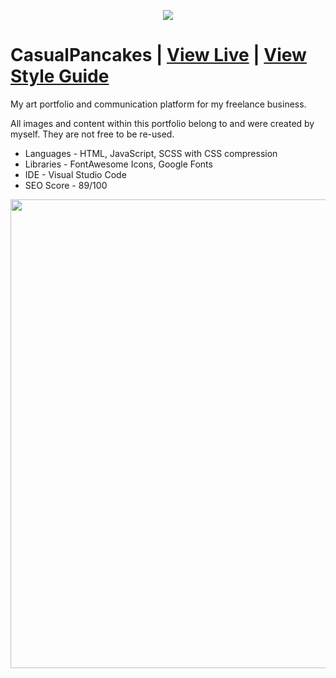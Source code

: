 <p align="center">
  <img src="https://user-images.githubusercontent.com/61296534/225163597-aaf69fb0-512b-461d-9fcc-00bfbfe71fc4.jpg"/>
</p>

# CasualPancakes | [View Live](https://casualpancakes.com) | [View Style Guide](https://www.figma.com/file/e3m35ak0yghUWMs03AJuvH/CasualPancakes?node-id=0%3A1&t=biL4Ob536nE3jo95-1)
My art portfolio and communication platform for my freelance business.

All images and content within this portfolio belong to and were created by myself. They are not free to be re-used.
* Languages - HTML, JavaScript, SCSS with CSS compression
* Libraries - FontAwesome Icons, Google Fonts
* IDE - Visual Studio Code
* SEO Score - 89/100

<p align="center">
  <img src="https://user-images.githubusercontent.com/61296534/217725636-0f93bc33-4327-4f36-8107-12b0f7abc2c8.png" width="750"/>
</p>
